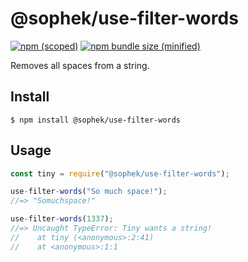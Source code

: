 # @sophek/use-filter-words

[![npm (scoped)](https://img.shields.io/npm/v/@bamblehorse/tiny.svg)](https://www.npmjs.com/package/@bamblehorse/tiny)
[![npm bundle size (minified)](https://img.shields.io/bundlephobia/min/@bamblehorse/tiny.svg)](https://www.npmjs.com/package/@bamblehorse/tiny)

Removes all spaces from a string.

## Install

```
$ npm install @sophek/use-filter-words
```

## Usage

```js
const tiny = require("@sophek/use-filter-words");

use-filter-words("So much space!");
//=> "Somuchspace!"

use-filter-words(1337);
//=> Uncaught TypeError: Tiny wants a string!
//    at tiny (<anonymous>:2:41)
//    at <anonymous>:1:1
```
